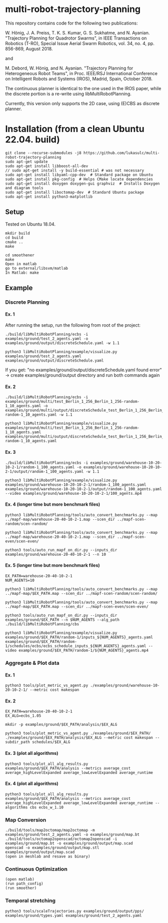 # multi-robot-trajectory-planning

This repository contains code for the following two publications:

W. Hönig, J. A. Preiss, T. K. S. Kumar, G. S. Sukhatme, and N. Ayanian. "Trajectory Planning for Quadrotor Swarms", in IEEE Transactions on Robotics (T-RO), Special Issue Aerial Swarm Robotics, vol. 34, no. 4, pp. 856-869, August 2018. 

and

M. Debord, W. Hönig, and N. Ayanian. "Trajectory Planning for Heterogeneous Robot Teams", in Proc. IEEE/RSJ International Conference on Intelligent Robots and Systems (IROS), Madrid, Spain, October 2018.

The continuous planner is identical to the one used in the IROS paper, while the discrete portion is a re-write using libMultiRobotPlanning.

Currently, this version only supports the 2D case, using (E)CBS as discrete planner.

# Installation (from a clean Ubuntu 22.04. build)

```
git clone --recurse-submodules -j8 https://github.com/lukasulc/multi-robot-trajectory-planning
sudo apt-get update
sudo apt-get install libboost-all-dev
// sudo apt-get install -y build-essential # was not necessary 
sudo apt-get install libyaml-cpp-dev  # Standard package on Ubuntu
sudo apt-get install pkg-config  # Helps CMake locate dependencies
sudo apt-get install doxygen doxygen-gui graphviz  # Installs Doxygen and diagram tools
sudo apt-get install liboctomap-dev  # Standard Ubuntu package 
sudo apt-get install python3-matplotlib
```

## Setup


Tested on Ubuntu 18.04.

```
mkdir build
cd build
cmake ..
make
```

```
cd smoothener
make
Open in matlab
go to external/libsvm/matlab
In Matlab: make
```

## Example

### Discrete Planning

#### Ex. 1

After running the setup, run the following from root of the project:
````
./build/libMultiRobotPlanning/ecbs -i examples/ground/test_2_agents.yaml -o examples/ground/output/discreteSchedule.yaml -w 1.1
````
````
python3 libMultiRobotPlanning/example/visualize.py examples/ground/test_2_agents.yaml examples/ground/output/discreteSchedule.yaml
````
If you get: "no examples/ground/output/discreteSchedule.yaml found error" -> create examples/ground/output directory and run both commands again

#### Ex. 2
````
./build/libMultiRobotPlanning/ecbs -i examples/ground/multi/test_Berlin_1_256_Berlin_1_256-random-1_10_agents.yaml -o examples/ground/multi/output/discreteSchedule_test_Berlin_1_256_Berlin_1_256-random-1_10_agents.yaml -w 1.1
````
````
python3 libMultiRobotPlanning/example/visualize.py examples/ground/multi/test_Berlin_1_256_Berlin_1_256-random-1_10_agents.yaml examples/ground/multi/output/discreteSchedule_test_Berlin_1_256_Berlin_1_256-random-1_10_agents.yaml
````

#### Ex. 3
````
./build/libMultiRobotPlanning/ecbs -i examples/ground/warehouse-10-20-10-2-1/random-1_100_agents.yaml -o examples/ground/warehouse-10-20-10-2-1/output/random-1_100_agents.yaml -w 1.1
````
````
python3 libMultiRobotPlanning/example/visualize.py examples/ground/warehouse-10-20-10-2-1/random-1_100_agents.yaml examples/ground/warehouse-10-20-10-2-1/output/random-1_100_agents.yaml --video examples/ground/warehouse-10-20-10-2-1/100_agents.mp4
````

#### Ex. 4 (longer time but more benchmark files)
````
python3 libMultiRobotPlanning/tools/auto_convert_benchmarks.py --map ../mapf-map/warehouse-20-40-10-2-1.map --scen_dir ../mapf-scen-random/scen-random/
````
````
python3 libMultiRobotPlanning/tools/auto_convert_benchmarks.py --map ../mapf-map/warehouse-20-40-10-2-1.map --scen_dir ../mapf-scen-even/scen-even/
````
````
python3 tools/auto_run_mapf_on_dir.py --inputs_dir examples/ground/warehouse-20-40-10-2-1 --n 10
````

#### Ex. 5 (longer time but more benchmark files)
````
EX_PATH=warehouse-20-40-10-2-1
NUM_AGENTS=10
````

````
python3 libMultiRobotPlanning/tools/auto_convert_benchmarks.py --map ../mapf-map/$EX_PATH.map --scen_dir ../mapf-scen-random/scen-random/
````
````
python3 libMultiRobotPlanning/tools/auto_convert_benchmarks.py --map ../mapf-map/$EX_PATH.map --scen_dir ../mapf-scen-even/scen-even/
````
````
python3 tools/auto_run_mapf_on_dir.py --inputs_dir examples/ground/$EX_PATH --n $NUM_AGENTS --alg_path ./build/libMultiRobotPlanning/cbs
````

````
python3 libMultiRobotPlanning/example/visualize.py examples/ground/$EX_PATH/random-1/inputs_${NUM_AGENTS}_agents.yaml examples/ground/$EX_PATH/random-1/schedules/ecbs/ecbs_schedule_inputs_${NUM_AGENTS}_agents.yaml --video examples/ground/$EX_PATH/random-1/${NUM_AGENTS}_agents.mp4
````

### Aggregate & Plot data

#### Ex. 1
````
python3 tools/plot_metric_vs_agent.py ./examples/ground/warehouse-10-20-10-2-1/ --metric cost makespan
````

#### Ex. 2
````
EX_PATH=warehouse-20-40-10-2-1
EX_ALG=ecbs_1.05
````

````
mkdir -p examples/ground/$EX_PATH/analysis/$EX_ALG
````

````
python3 tools/plot_metric_vs_agent.py ./examples/ground/$EX_PATH/ ./examples/ground/$EX_PATH/analysis/$EX_ALG --metric cost makespan --subdir_path schedules/$EX_ALG
````

#### Ex. 3 (plot all algorithms)
````
python3 tools/plot_all_alg_results.py examples/ground/$EX_PATH/analysis --metrics average_cost average_highLevelExpanded average_lowLevelExpanded average_runtime
````

#### Ex. 4 (plot all algorithms)
````
python3 tools/plot_all_alg_results.py examples/ground/$EX_PATH/analysis --metrics average_cost average_highLevelExpanded average_lowLevelExpanded average_runtime --algorithms cbs ecbs_w_1.10
````

### Map Conversion

```
./build/tools/map2octomap/map2octomap -m examples/ground/test_2_agents.yaml -o examples/ground/map.bt
./build/tools/octomap2openscad/octomap2openscad -i examples/ground/map.bt -o examples/ground/output/map.scad
openscad -o examples/ground/output/map.stl examples/ground/output/map.scad
(open in meshlab and resave as binary)
```

### Continuous Optimization

```
(open matlab)
(run path_config)
(run smoother)
```

### Temporal stretching

```
python3 tools/scaleTrajectories.py examples/ground/output/pps/ examples/ground/types.yaml examples/ground/test_2_agents.yaml
```